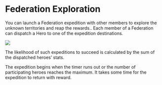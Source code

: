 # Federation Exploration

 You can launch a Federation expedition with other members to explore the unknown territories and reap the rewards.. Each member of a Federation can dispatch a Hero to one of the expedition destinations.

![](http://astrokings.s3.amazonaws.com/html/img/help/603_001fedexploration.jpg)

The likelihood of such expeditions to succeed is calculated by the sum of the dispatched heroes’ stats.

The expedition begins when the timer runs out or the number of participating heroes reaches the maximum. It takes some time for the expedition to return with reward.